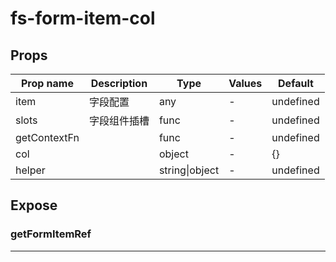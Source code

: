 # fs-form-item-col

## Props

| Prop name    | Description  | Type           | Values | Default   |
| ------------ | ------------ | -------------- | ------ | --------- |
| item         | 字段配置     | any            | -      | undefined |
| slots        | 字段组件插槽 | func           | -      | undefined |
| getContextFn |              | func           | -      | undefined |
| col          |              | object         | -      | {}        |
| helper       |              | string\|object | -      | undefined |

## Expose

### getFormItemRef

>

---
